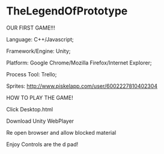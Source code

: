 # TheLegendOfPrototype
OUR FIRST GAME!!!

Language: C++/Javascript;

Framework/Engine: Unity;

Platform: Google Chrome/Mozilla Firefox/Internet Explorer;

Process Tool: Trello;

Sprites: http://www.piskelapp.com/user/6002227810402304


HOW TO PLAY THE GAME!

Click Desktop.html

Download Unity WebPlayer

Re open browser and allow blocked material

Enjoy Controls are the d pad!


